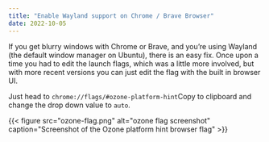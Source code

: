 ```yaml
---
title: "Enable Wayland support on Chrome / Brave Browser"
date: 2022-10-05
---
```


<script src="/copy-to-clipboard.js"></script>
<link rel="stylesheet" href="/tooltip.css">

If you get blurry windows with Chrome or Brave, and you’re using Wayland (the default window manager on Ubuntu), there is an easy fix. Once upon a time you had to edit the launch flags, which was a little more involved, but with more recent versions you can just edit the flag with the built in browser UI.

Just head to <a id="flag-text">`chrome://flags/#ozone-platform-hint`</a><span class="tooltip"><span class="tooltiptext" id="flag-tooltip">Copy to clipboard</span><i class="fa fa-clipboard" style="font-size:12px; cursor:pointer;" onclick="copyToClipboard('flag-text', 'flag-tooltip')" onmouseout="tooltipReset('flag-tooltip')"></i></span> and change the drop down value to `auto`.

{{< figure src="ozone-flag.png" alt="ozone flag screenshot" caption="Screenshot of the Ozone platform hint browser flag" >}}

